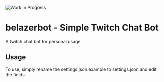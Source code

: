 ![Work in Progress](https://img.shields.io/badge/status-Work%20in%20progress-orange.svg)

# belazerbot - Simple Twitch Chat Bot

A twitch chat bot for personal usage

## Usage
To use, simply rename the settings.json.example to settings.json and edit the fields.
